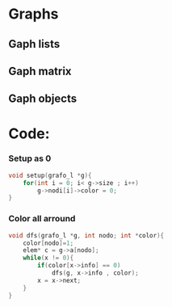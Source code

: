 # Graphs

## Gaph lists

## Gaph matrix

## Gaph objects

# Code:

### Setup as 0

```c
void setup(grafo_l *g){
    for(int i = 0; i< g->size ; i++)
        g->nodi[i]->color = 0;
}
```

### Color all arround

```c
void dfs(grafo_l *g, int nodo; int *color){
    color[nodo]=1;
    elem* c = g->a[nodo];
    while(x != 0){
        if(color[x->info] == 0)
            dfs(g, x->info , color);
        x = x->next;
    }
}
```
